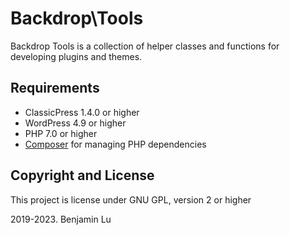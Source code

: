 # Backdrop\Tools
Backdrop Tools is a collection of helper classes and functions for developing plugins and themes.

## Requirements
* ClassicPress 1.4.0 or higher
* WordPress 4.9 or higher
* PHP 7.0 or higher
* [Composer](https://getcomposer.org) for managing PHP dependencies 

## Copyright and License
This project is license under GNU GPL, version 2 or higher

2019-2023. Benjamin Lu
